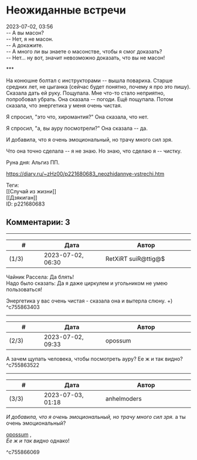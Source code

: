 Неожиданные встречи
===================

  
2023-07-02, 03:56  
 -- А вы масон?   
 -- Нет, я не масон.   
 -- А докажите.   
 -- А много ли вы знаете о масонстве, чтобы я смог доказать?   
 -- Нет... ну вот, значит невозможно доказать, что вы не масон!   
   
 \*\*\*   
   
 На конюшне болтал с инструкторами -- вышла повариха. Старше средних лет, не цыганка (сейчас будет понятно, почему я про это пишу). Сказала дать ей руку. Пощупала. Мне что-то стало неприятно, попробовал убрать. Она сказала -- погоди. Ещё пощупала. Потом сказала, что энергетика у меня очень чистая.   
   
 Я спросил, "это что, хиромантия?" Она сказала, что нет.   
   
 Я спросил, "а, вы ауру посмотрели?" Она сказала -- да.   
   
 И добавила, что я очень эмоциональный, но трачу много сил зря.   
   
 Что она точно сделала -- я не знаю. Но знаю, что сделаю я -- чистку.   
   
 Руна дня: Альгиз ПП.   
  
<https://diary.ru/~zHz00/p221680683_neozhidannye-vstrechi.htm>  
  
Теги:  
[[Случай из жизни]]  
[[Дзякиган]]  
ID: p221680683  


Комментарии: 3
--------------

  


---



|         #         |              Дата              |                     Автор                     |           ID           |
| --- | --- | --- | --- |
| (1/3) | 2023-07-02, 06:30 | RetXiRT suiR@ttig@$ | c755863403 |

  
 Чайник Рассела: Да блять!   
 Надо было сказать: Да я даже циркулем и угольником не умею пользоваться!   
   
 Энергетика у вас очень чистая - сказала она и вытерла слюну. +)   
 ^c755863403

---



|         #         |              Дата              |                     Автор                     |           ID           |
| --- | --- | --- | --- |
| (2/3) | 2023-07-02, 09:33 | opossum | c755863522 |

  
 А зачем щупать человека, чтобы посмотреть ауру? Ее ж и так видно?   
 ^c755863522

---



|         #         |              Дата              |                     Автор                     |           ID           |
| --- | --- | --- | --- |
| (3/3) | 2023-07-03, 01:18 | anhelmoders | c755866069 |

  
   *И добавила, что я очень эмоциональный, но трачу много сил зря.*  а ты очень эмоциональный? 

   
   [opossum](https://pssm.diary.ru "змей о двух головах")  ,   
  *Ее ж и так видно*  однако! 

   
 ^c755866069